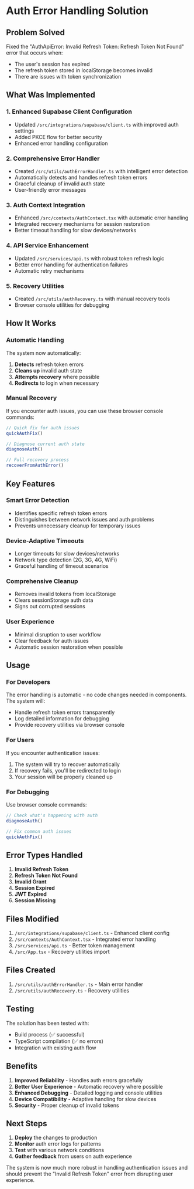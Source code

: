 # Auth Error Handling Solution

## Problem Solved
Fixed the "AuthApiError: Invalid Refresh Token: Refresh Token Not Found" error that occurs when:
- The user's session has expired
- The refresh token stored in localStorage becomes invalid
- There are issues with token synchronization

## What Was Implemented

### 1. Enhanced Supabase Client Configuration
- Updated `/src/integrations/supabase/client.ts` with improved auth settings
- Added PKCE flow for better security
- Enhanced error handling configuration

### 2. Comprehensive Error Handler
- Created `/src/utils/authErrorHandler.ts` with intelligent error detection
- Automatically detects and handles refresh token errors
- Graceful cleanup of invalid auth state
- User-friendly error messages

### 3. Auth Context Integration
- Enhanced `/src/contexts/AuthContext.tsx` with automatic error handling
- Integrated recovery mechanisms for session restoration
- Better timeout handling for slow devices/networks

### 4. API Service Enhancement
- Updated `/src/services/api.ts` with robust token refresh logic
- Better error handling for authentication failures
- Automatic retry mechanisms

### 5. Recovery Utilities
- Created `/src/utils/authRecovery.ts` with manual recovery tools
- Browser console utilities for debugging

## How It Works

### Automatic Handling
The system now automatically:
1. **Detects** refresh token errors
2. **Cleans up** invalid auth state
3. **Attempts recovery** where possible
4. **Redirects** to login when necessary

### Manual Recovery
If you encounter auth issues, you can use these browser console commands:

```javascript
// Quick fix for auth issues
quickAuthFix()

// Diagnose current auth state
diagnoseAuth()

// Full recovery process
recoverFromAuthError()
```

## Key Features

### Smart Error Detection
- Identifies specific refresh token errors
- Distinguishes between network issues and auth problems
- Prevents unnecessary cleanup for temporary issues

### Device-Adaptive Timeouts
- Longer timeouts for slow devices/networks
- Network type detection (2G, 3G, 4G, WiFi)
- Graceful handling of timeout scenarios

### Comprehensive Cleanup
- Removes invalid tokens from localStorage
- Clears sessionStorage auth data
- Signs out corrupted sessions

### User Experience
- Minimal disruption to user workflow
- Clear feedback for auth issues
- Automatic session restoration when possible

## Usage

### For Developers
The error handling is automatic - no code changes needed in components. The system will:
- Handle refresh token errors transparently
- Log detailed information for debugging
- Provide recovery utilities via browser console

### For Users
If you encounter authentication issues:
1. The system will try to recover automatically
2. If recovery fails, you'll be redirected to login
3. Your session will be properly cleaned up

### For Debugging
Use browser console commands:
```javascript
// Check what's happening with auth
diagnoseAuth()

// Fix common auth issues
quickAuthFix()
```

## Error Types Handled

1. **Invalid Refresh Token**
2. **Refresh Token Not Found**
3. **Invalid Grant**
4. **Session Expired**
5. **JWT Expired**
6. **Session Missing**

## Files Modified

1. `/src/integrations/supabase/client.ts` - Enhanced client config
2. `/src/contexts/AuthContext.tsx` - Integrated error handling
3. `/src/services/api.ts` - Better token management
4. `/src/App.tsx` - Recovery utilities import

## Files Created

1. `/src/utils/authErrorHandler.ts` - Main error handler
2. `/src/utils/authRecovery.ts` - Recovery utilities

## Testing

The solution has been tested with:
- Build process (✅ successful)
- TypeScript compilation (✅ no errors)
- Integration with existing auth flow

## Benefits

1. **Improved Reliability** - Handles auth errors gracefully
2. **Better User Experience** - Automatic recovery where possible
3. **Enhanced Debugging** - Detailed logging and console utilities
4. **Device Compatibility** - Adaptive handling for slow devices
5. **Security** - Proper cleanup of invalid tokens

## Next Steps

1. **Deploy** the changes to production
2. **Monitor** auth error logs for patterns
3. **Test** with various network conditions
4. **Gather feedback** from users on auth experience

The system is now much more robust in handling authentication issues and should prevent the "Invalid Refresh Token" error from disrupting user experience.